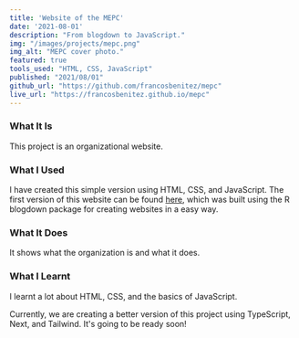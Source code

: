 ```yaml
---
title: 'Website of the MEPC'
date: '2021-08-01'
description: "From blogdown to JavaScript."
img: "/images/projects/mepc.png"
img_alt: "MEPC cover photo."
featured: true
tools_used: "HTML, CSS, JavaScript"
published: "2021/08/01"
github_url: "https://github.com/francosbenitez/mepc"
live_url: "https://francosbenitez.github.io/mepc"
---
```


### What It Is
This project is an organizational website. 

### What I Used
I have created this simple version using HTML, CSS, and JavaScript. The first version of this website can be found [here](https://mepc.netlify.app/), which was built using the R blogdown package for creating websites in a easy way.

### What It Does
It shows what the organization is and what it does.

### What I Learnt
I learnt a lot about HTML, CSS, and the basics of JavaScript. 

Currently, we are creating a better version of this project using TypeScript, Next, and Tailwind. It's going to be ready soon! 
